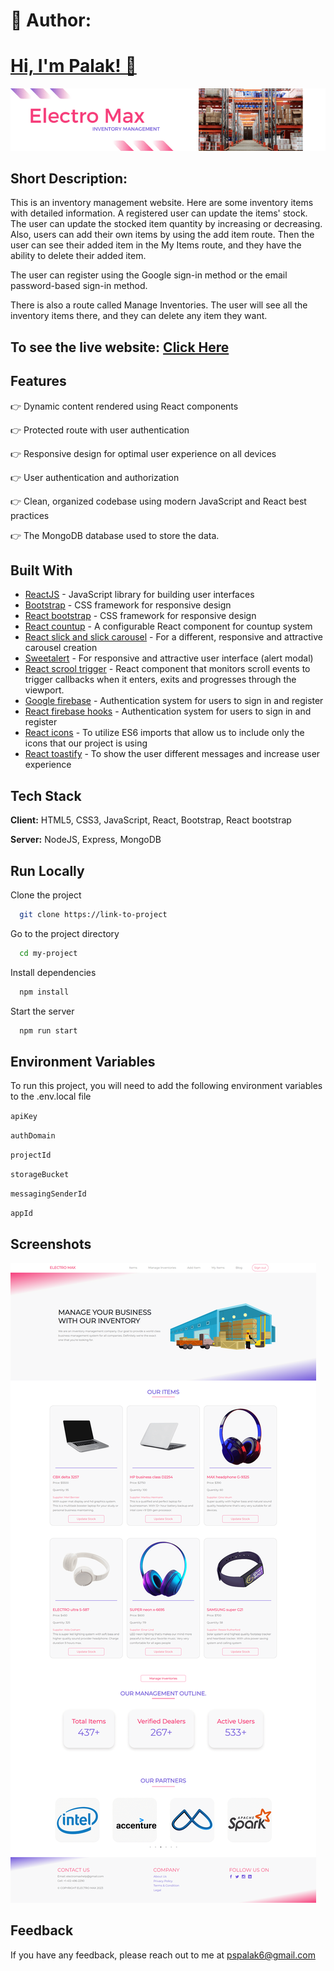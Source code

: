 
# 🚀 Author:

# [Hi, I'm Palak! 👋](https://github.com/Palak-SweetCoder)

![Logo](./src/assets/electro-git-banner.png)

## Short Description:
This is an inventory management website. Here are some inventory items with detailed information. A registered user can update the items' stock. The user can update the stocked item quantity by increasing or decreasing. Also, users can add their own items by using the add item route. Then the user can see their added item in the My Items route, and they have the ability to delete their added item.

The user can register using the Google sign-in method or the email password-based sign-in method.

There is also a route called Manage Inventories. The user will see all the inventory items there, and they can delete any item they want.

## To see the live website: [Click Here](https://electro-max.web.app/)

## Features

👉 Dynamic content rendered using React components

👉 Protected route with user authentication

👉 Responsive design for optimal user experience on all devices

👉 User authentication and authorization

👉 Clean, organized codebase using modern JavaScript and React best practices

👉 The MongoDB database used to store the data.



## Built With

- [ReactJS](https://reactjs.org/) - JavaScript library for building user interfaces
- [Bootstrap](https://getbootstrap.com/) - CSS framework for responsive design
- [React bootstrap](https://react-bootstrap.github.io/) - CSS framework for responsive design
- [React countup](https://github.com/glennreyes/react-countup) - A configurable React component for countup system
- [React slick and slick carousel](https://react-slick.neostack.com/docs/get-started) - For a different, responsive and attractive carousel creation
- [Sweetalert](https://sweetalert.js.org/guides/) - For responsive and attractive user interface (alert modal)
- [React scrool trigger](https://github.com/ryanhefner/react-scroll-trigger) - React component that monitors scroll events to trigger callbacks when it enters, exits and progresses through the viewport.
- [Google firebase](https://firebase.google.com/docs/auth/web/start) - Authentication system for users to sign in and register
- [React firebase hooks](https://github.com/CSFrequency/react-firebase-hooks) - Authentication system for users to sign in and register
- [React icons](https://react-icons.github.io/react-icons/) - To utilize ES6 imports that allow us to include only the icons that our project is using
- [React toastify](https://fkhadra.github.io/react-toastify/introduction) - To show the user different messages and increase user experience


## Tech Stack

**Client:** HTML5, CSS3, JavaScript, React, Bootstrap, React bootstrap

**Server:** NodeJS, Express, MongoDB

## Run Locally

Clone the project

```bash
  git clone https://link-to-project
```

Go to the project directory

```bash
  cd my-project
```

Install dependencies

```bash
  npm install
```

Start the server

```bash
  npm run start
```


## Environment Variables

To run this project, you will need to add the following environment variables to the .env.local file

`apiKey`

`authDomain`

`projectId`

`storageBucket`

`messagingSenderId`

`appId`

## Screenshots

![App Screenshot](./src/assets/electro-max.png)


## Feedback

If you have any feedback, please reach out to me at pspalak6@gmail.com